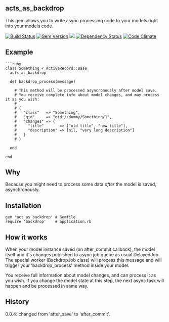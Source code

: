 acts_as_backdrop
----------------

This gem allows you to write async processing code to your models right into your models code.

[![Build Status](https://travis-ci.org/dobryakov/acts_as_backdrop.svg)](https://travis-ci.org/dobryakov/acts_as_backdrop)
[![Gem Version](https://badge.fury.io/rb/act_as_backdrop.svg)](https://badge.fury.io/rb/act_as_backdrop)
![](http://ruby-gem-downloads-badge.herokuapp.com/act_as_backdrop?type=total)
[![Dependency Status](https://gemnasium.com/dobryakov/acts_as_backdrop.svg)](https://gemnasium.com/dobryakov/acts_as_backdrop)
[![Code Climate](https://codeclimate.com/github/dobryakov/acts_as_backdrop/badges/gpa.svg)](https://codeclimate.com/github/dobryakov/acts_as_backdrop)

Example
-------

    ```ruby
    class Something < ActiveRecord::Base
      acts_as_backdrop

      def backdrop_process(message)

        # This method will be processed asyncronously after model save.
        # You receive complete info about model changes, and may process it as you wish:
        #
        # {
        #   "class"   => "Something",
        #   "gid"     => "gid://dummy/Something/1",
        #   "changes" => {
        #     "title"       => ["old title", "new title"],
        #     "description" => [nil, "very long description"]
        #   }
        # }

      end

    end

Why
---

Because you might need to process some data *after* the model is saved, asynchronously.

Installation
------------

    gem 'act_as_backdrop' # Gemfile
    require 'backdrop'    # application.rb

How it works
------------

When your model instance saved (on after_commit callback), the model itself and it's changes published to async job queue as usual DelayedJob.
The special worker (BackdropJob class) will process this message and will trigger your 'backdrop_process' method inside your model.

You receive full information about model changes, and can process it as you wish. If you change the model state at this step, the next async task will happen and be processed in same way.

History
-------

0.0.4: changed from 'after_save' to 'after_commit'.
